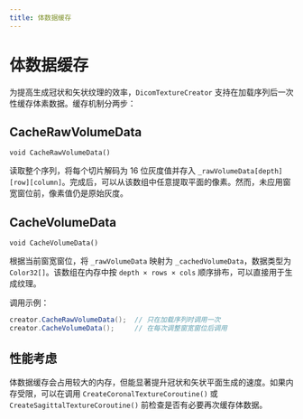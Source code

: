 ```yaml
---
title: 体数据缓存
---
```


# 体数据缓存

为提高生成冠状和矢状纹理的效率，`DicomTextureCreator` 支持在加载序列后一次性缓存体素数据。缓存机制分两步：

## CacheRawVolumeData

`void CacheRawVolumeData()`

读取整个序列，将每个切片解码为 16 位灰度值并存入 `_rawVolumeData[depth][row][column]`。完成后，可以从该数组中任意提取平面的像素。然而，未应用窗宽窗位前，像素值仍是原始灰度。

## CacheVolumeData

`void CacheVolumeData()`

根据当前窗宽窗位，将 `_rawVolumeData` 映射为 `_cachedVolumeData`，数据类型为 `Color32[]`。该数组在内存中按 `depth × rows × cols` 顺序排布，可以直接用于生成纹理。

调用示例：

```csharp
creator.CacheRawVolumeData();  // 只在加载序列时调用一次
creator.CacheVolumeData();     // 在每次调整窗宽窗位后调用
```

## 性能考虑

体数据缓存会占用较大的内存，但能显著提升冠状和矢状平面生成的速度。如果内存受限，可以在调用 `CreateCoronalTextureCoroutine()` 或 `CreateSagittalTextureCoroutine()` 前检查是否有必要再次缓存体数据。